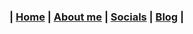 ### | [Home][d1] | [About me][d2] | [Socials][d3] | [Blog][d4] |

[d1]: /index.html
[d2]: /pages/aboutMe.html
[d3]: /pages/socials.html
[d4]: https://k1yrix.github.io/blog